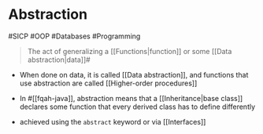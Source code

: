 # Abstraction

#SICP #OOP #Databases #Programming

> The act of generalizing a [[Functions|function]] or some [[Data abstraction|data]]#

- When done on data, it is called [[Data abstraction]], and functions that use abstraction are called [[Higher-order procedures]]

- In #[[fqah-java]], abstraction means that a [[Inheritance|base class]] declares some function that every derived class has to define differently

- achieved using the `abstract` keyword or via [[Interfaces]]
